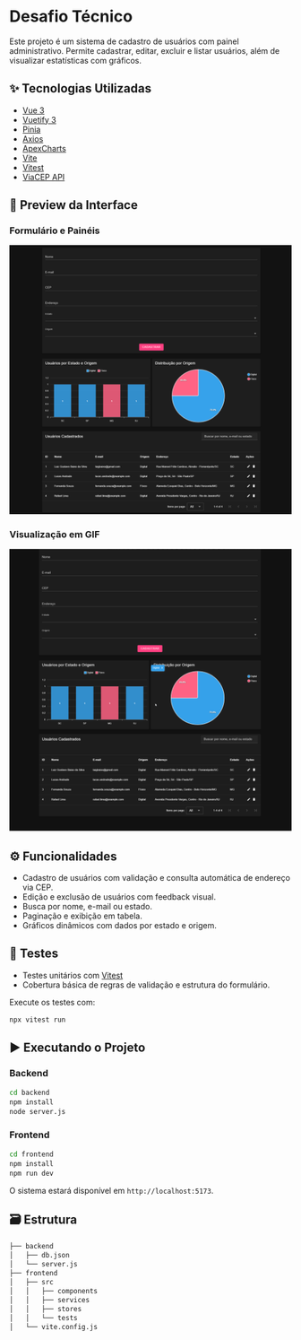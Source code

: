 # Desafio Técnico 

Este projeto é um sistema de cadastro de usuários com painel administrativo. Permite cadastrar, editar, excluir e listar usuários, além de visualizar estatísticas com gráficos.

## ✨ Tecnologias Utilizadas

- [Vue 3](https://vuejs.org/)
- [Vuetify 3](https://vuetifyjs.com/)
- [Pinia](https://pinia.vuejs.org/)
- [Axios](https://axios-http.com/)
- [ApexCharts](https://apexcharts.com/)
- [Vite](https://vitejs.dev/)
- [Vitest](https://vitest.dev/)
- [ViaCEP API](https://viacep.com.br)

## 📸 Preview da Interface

### Formulário e Painéis
![Print da interface](./frontend/src/assets/tela.png)

### Visualização em GIF
![Preview do sistema](./frontend/src/assets/DesafioAAWZ.gif)

## ⚙️ Funcionalidades

- Cadastro de usuários com validação e consulta automática de endereço via CEP.
- Edição e exclusão de usuários com feedback visual.
- Busca por nome, e-mail ou estado.
- Paginação e exibição em tabela.
- Gráficos dinâmicos com dados por estado e origem.

## 🧪 Testes

- Testes unitários com [Vitest](https://vitest.dev/)
- Cobertura básica de regras de validação e estrutura do formulário.

Execute os testes com:

```bash
npx vitest run
```

## ▶️ Executando o Projeto

### Backend
```bash
cd backend
npm install
node server.js
```

### Frontend
```bash
cd frontend
npm install
npm run dev
```

O sistema estará disponível em `http://localhost:5173`.

## 🗃️ Estrutura

```
├── backend
│   ├── db.json
│   └── server.js
├── frontend
│   ├── src
│   │   ├── components
│   │   ├── services
│   │   ├── stores
│   │   └── tests
│   └── vite.config.js
```
